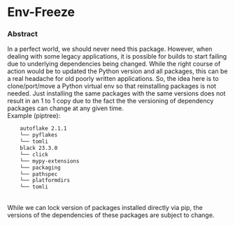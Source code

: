 # Env-Freeze 

### Abstract
In a perfect world, we should never need this package. However, when dealing with some legacy applications, it is possible for builds to start failing due to underlying dependencies being changed. While the right course of action would be to updated the Python version and all packages, this can be a real headache for old poorly written applications. So, the idea here is to clone/port/move a Python virtual env so that reinstalling packages is not needed. Just installing the same packages with the same versions does not result in an 1 to 1 copy due to the fact the the versioning of dependency packages can change at any given time.
<br/>
Example (piptree):
```bash
    autoflake 2.1.1
    └── pyflakes
    └── tomli
    black 23.3.0
    └── click
    └── mypy-extensions
    └── packaging
    └── pathspec
    └── platformdirs
    └── tomli
```
<br/>
While we can lock version of packages installed directly via pip, the versions of the dependencies of these packages are subject to change.

    
